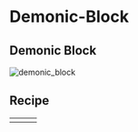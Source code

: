 # Demonic-Block

## Demonic Block

![demonic\_block](https://github.com/user-attachments/assets/e550ae03-d155-4182-bea5-16e7cbbce30f)

## Recipe

|   |   |   |
| - | - | - |
|   |   |   |
